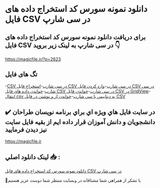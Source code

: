 # دانلود نمونه سورس کد استخراج داده های فایل CSV در سی شارپ

## برای دریافت دانلود نمونه سورس کد استخراج داده های فایل CSV در سی شارپ به لینک زیر بروید 👇

https://magicfile.ir/?p=2623

## تگ های فایل

-[CSV در سی شارپ](https://magicfile.ir/product/%d8%b3%d9%88%d8%b1%d8%b3-%da%a9%d8%af-%d8%a7%d8%b3%d8%aa%d8%ae%d8%b1%d8%a7%d8%ac-%d8%af%d8%a7%d8%af%d9%87-%d9%87%d8%a7%db%8c-%d9%81%d8%a7%db%8c%d9%84-csv-%d8%af%d8%b1-%d8%b3%db%8c-%d8%b4%d8%a7%d8%b1%d9%be/)-[استخراج فایل CSV در سی شارپ](https://magicfile.ir/product/%d8%b3%d9%88%d8%b1%d8%b3-%da%a9%d8%af-%d8%a7%d8%b3%d8%aa%d8%ae%d8%b1%d8%a7%d8%ac-%d8%af%d8%a7%d8%af%d9%87-%d9%87%d8%a7%db%8c-%d9%81%d8%a7%db%8c%d9%84-csv-%d8%af%d8%b1-%d8%b3%db%8c-%d8%b4%d8%a7%d8%b1%d9%be/)-[وارد کردن فایل CSV در سی شارپ](https://magicfile.ir/product/%d8%b3%d9%88%d8%b1%d8%b3-%da%a9%d8%af-%d8%a7%d8%b3%d8%aa%d8%ae%d8%b1%d8%a7%d8%ac-%d8%af%d8%a7%d8%af%d9%87-%d9%87%d8%a7%db%8c-%d9%81%d8%a7%db%8c%d9%84-csv-%d8%af%d8%b1-%d8%b3%db%8c-%d8%b4%d8%a7%d8%b1%d9%be/)-[خواندن داده های فایل CSV در سی شارپ](https://magicfile.ir/product/%d8%b3%d9%88%d8%b1%d8%b3-%da%a9%d8%af-%d8%a7%d8%b3%d8%aa%d8%ae%d8%b1%d8%a7%d8%ac-%d8%af%d8%a7%d8%af%d9%87-%d9%87%d8%a7%db%8c-%d9%81%d8%a7%db%8c%d9%84-csv-%d8%af%d8%b1-%d8%b3%db%8c-%d8%b4%d8%a7%d8%b1%d9%be/)-[خواندن فایل CSV در GridView](https://magicfile.ir/product/%d8%b3%d9%88%d8%b1%d8%b3-%da%a9%d8%af-%d8%a7%d8%b3%d8%aa%d8%ae%d8%b1%d8%a7%d8%ac-%d8%af%d8%a7%d8%af%d9%87-%d9%87%d8%a7%db%8c-%d9%81%d8%a7%db%8c%d9%84-csv-%d8%af%d8%b1-%d8%b3%db%8c-%d8%b4%d8%a7%d8%b1%d9%be/)-[انتقال csv به ديتابيس با سي شارپ](https://magicfile.ir/product/%d8%b3%d9%88%d8%b1%d8%b3-%da%a9%d8%af-%d8%a7%d8%b3%d8%aa%d8%ae%d8%b1%d8%a7%d8%ac-%d8%af%d8%a7%d8%af%d9%87-%d9%87%d8%a7%db%8c-%d9%81%d8%a7%db%8c%d9%84-csv-%d8%af%d8%b1-%d8%b3%db%8c-%d8%b4%d8%a7%d8%b1%d9%be/)-[خواندن از و نوشتن در فایل CSV  ](https://magicfile.ir/product/%d8%b3%d9%88%d8%b1%d8%b3-%da%a9%d8%af-%d8%a7%d8%b3%d8%aa%d8%ae%d8%b1%d8%a7%d8%ac-%d8%af%d8%a7%d8%af%d9%87-%d9%87%d8%a7%db%8c-%d9%81%d8%a7%db%8c%d9%84-csv-%d8%af%d8%b1-%d8%b3%db%8c-%d8%b4%d8%a7%d8%b1%d9%be/)

## ✔️ در سايت فايل هاي ويژه اي براي برنامه نويسان طراحان دانشجويان و دانش آموزان قرار داده ايم از بقيه فايل سايت نيز ديدن فرماييد

https://magicfile.ir


## لينک دانلود اصلي 📥 :

[دانلود نمونه سورس کد استخراج داده های فایل CSV در سی شارپ](https://magicfile.ir/product/%d8%b3%d9%88%d8%b1%d8%b3-%da%a9%d8%af-%d8%a7%d8%b3%d8%aa%d8%ae%d8%b1%d8%a7%d8%ac-%d8%af%d8%a7%d8%af%d9%87-%d9%87%d8%a7%db%8c-%d9%81%d8%a7%db%8c%d9%84-csv-%d8%af%d8%b1-%d8%b3%db%8c-%d8%b4%d8%a7%d8%b1%d9%be/) 


🙏با تشکر از همراهي شما مشتاقانه در وبسایت منتظر شما دوست عزیز هستیم

